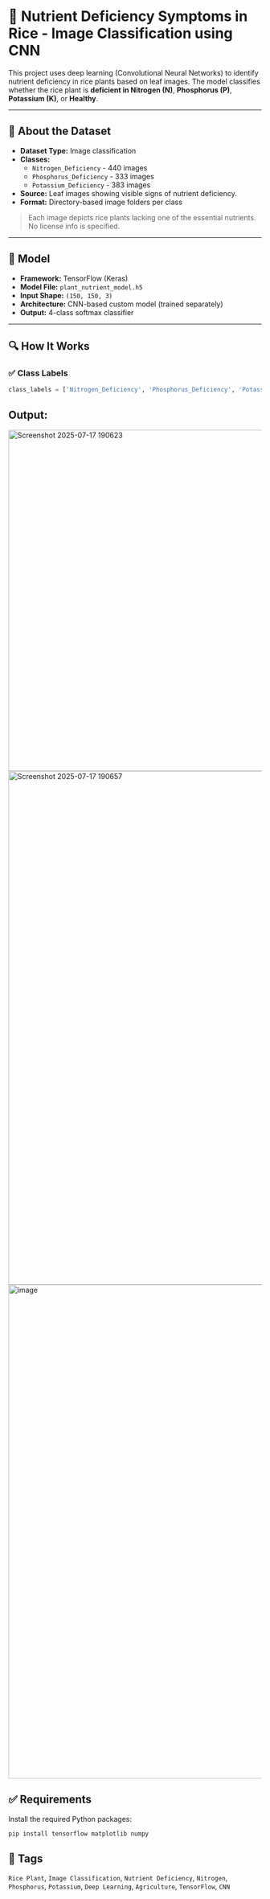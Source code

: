 # 🌾 Nutrient Deficiency Symptoms in Rice - Image Classification using CNN

This project uses deep learning (Convolutional Neural Networks) to identify nutrient deficiency in rice plants based on leaf images. The model classifies whether the rice plant is **deficient in Nitrogen (N)**, **Phosphorus (P)**, **Potassium (K)**, or **Healthy**.

---

## 📂 About the Dataset

- **Dataset Type:** Image classification
- **Classes:**
  - `Nitrogen_Deficiency` - 440 images
  - `Phosphorus_Deficiency` - 333 images
  - `Potassium_Deficiency` - 383 images
- **Source:** Leaf images showing visible signs of nutrient deficiency.
- **Format:** Directory-based image folders per class

> Each image depicts rice plants lacking one of the essential nutrients. No license info is specified.

---

## 🧠 Model

- **Framework:** TensorFlow (Keras)
- **Model File:** `plant_nutrient_model.h5`
- **Input Shape:** `(150, 150, 3)`
- **Architecture:** CNN-based custom model (trained separately)
- **Output:** 4-class softmax classifier

---

## 🔍 How It Works

### ✅ Class Labels

```python
class_labels = ['Nitrogen_Deficiency', 'Phosphorus_Deficiency', 'Potassium_Deficiency', 'Healthy']
```
## Output: 
<img width="1919" height="679" alt="Screenshot 2025-07-17 190623" src="https://github.com/user-attachments/assets/56a0aa82-0323-4082-b06f-b14983f02414" />
<img width="1919" height="1022" alt="Screenshot 2025-07-17 190657" src="https://github.com/user-attachments/assets/562a1a93-60f7-431d-8a6f-56608d451297" />
<img width="1917" height="983" alt="image" src="https://github.com/user-attachments/assets/53031f8c-a894-481b-b97d-4dbcb350f1bb" />

## ✅ Requirements

Install the required Python packages:

```bash
pip install tensorflow matplotlib numpy
```

## 📌 Tags

`Rice Plant`, `Image Classification`, `Nutrient Deficiency`, `Nitrogen`, `Phosphorus`, `Potassium`, `Deep Learning`, `Agriculture`, `TensorFlow`, `CNN`
